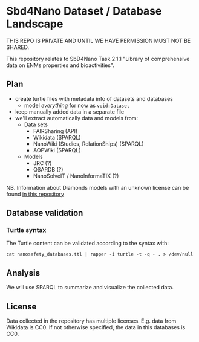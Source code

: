# Sbd4Nano Dataset / Database Landscape

THIS REPO IS PRIVATE AND UNTIL WE HAVE PERMISSION MUST NOT BE SHARED.

This repository relates to SbD4Nano Task 2.1.1 "Library of comprehensive data on ENMs properties and bioactivities".

## Plan

* create turtle files with metadata info of datasets and databases
  * model *everything* for now as `void:Dataset`
* keep manually added data in a separate file
* we'll extract automatically data and models from:
   * Data sets
      * FAIRSharing (API)
      * Wikidata (SPARQL)
      * NanoWiki (Studies, RelationShips) (SPARQL)
      * AOPWiki (SPARQL)
   * Models
      * JRC (?)
      * QSARDB (?)
      * NanoSolveIT / NanoInformaTIX (?)
      
NB. Information about Diamonds models with an unknown license can be found [in this repository](https://github.com/h2020-sbd4nano/sbd-data-diamonds/)

## Database validation

### Turtle syntax

The Turtle content can be validated according to the syntax with:

```shell
cat nanosafety_databases.ttl | rapper -i turtle -t -q - . > /dev/null
```

## Analysis

We will use SPARQL to summarize and visualize the collected data.
  
## License
  
Data collected in the repository has multiple licenses. E.g. data from Wikidata is CC0.
If not otherwise specified, the data in this databases is CC0.
  
 

